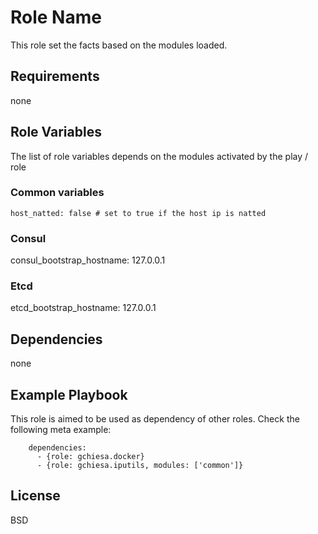 Role Name
=========

This role set the facts based on the modules loaded. 

Requirements
------------

none

Role Variables
--------------

The list of role variables depends on the modules activated by the play / role 

### Common variables
```
host_natted: false # set to true if the host ip is natted 
```

### Consul
consul_bootstrap_hostname: 127.0.0.1

### Etcd
etcd_bootstrap_hostname: 127.0.0.1


Dependencies
------------
none

Example Playbook
----------------

This role is aimed to be used as dependency of other roles. Check the following meta example: 

```
    dependencies:
      - {role: gchiesa.docker}
      - {role: gchiesa.iputils, modules: ['common']}
```      

License
-------

BSD

